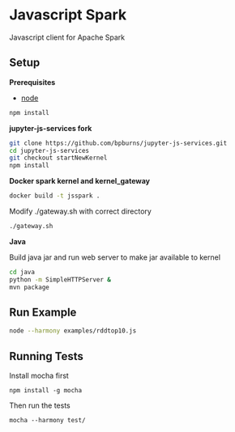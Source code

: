 Javascript Spark
===================

Javascript client for Apache Spark

Setup
---------------

**Prerequisites**
- [node](http://nodejs.org/)


```bash
npm install
```

**jupyter-js-services fork**


```bash
git clone https://github.com/bpburns/jupyter-js-services.git
cd jupyter-js-services
git checkout startNewKernel
npm install
```

**Docker spark kernel and kernel_gateway**

```bash
docker build -t jsspark .
```

Modify ./gateway.sh with correct directory

```bash
./gateway.sh
```

**Java**

Build java jar and run web server to make jar available to kernel

```bash
cd java
python -m SimpleHTTPServer &
mvn package
```

Run Example
---------

```bash
node --harmony examples/rddtop10.js
```

Running Tests
-----

Install mocha first

```npm install -g mocha```

Then run the tests

```mocha --harmony test/```

